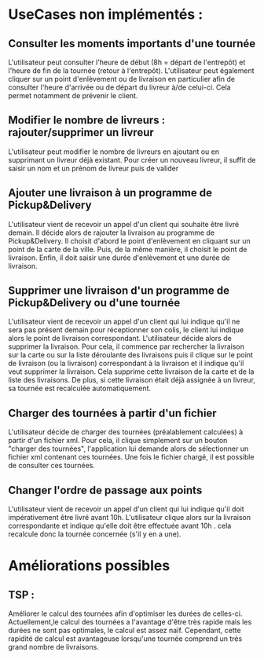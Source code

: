 # UseCases non implémentés :

## Consulter les moments importants d'une tournée

L'utilisateur peut consulter l'heure de début (8h = départ de l'entrepôt) et l'heure de fin de la tournée (retour à l'entrepôt). 
L'utilisateur peut également cliquer sur un point d'enlèvement ou de livraison en particulier afin de consulter l'heure d'arrivée ou de départ du livreur à/de celui-ci. Cela permet notamment de prévenir le client.

##  Modifier le nombre de livreurs : rajouter/supprimer un livreur

L'utilisateur peut modifier le nombre de livreurs en ajoutant ou en supprimant un livreur déjà existant. Pour créer un nouveau livreur, il suffit de saisir un nom et un prénom de livreur puis de valider

## Ajouter une livraison à un programme de Pickup&Delivery

L'utilisateur vient de recevoir un appel d'un client qui souhaite être livré demain. Il décide alors de rajouter la livraison au programme de Pickup&Delivery.
Il choisit d'abord le point d'enlèvement en cliquant sur un point de la carte de la ville. Puis, de la même manière, il choisit le point de livraison.
Enfin, il doit saisir une durée d'enlèvement et une durée de livraison.

## Supprimer une livraison d'un programme de Pickup&Delivery ou d'une tournée

L'utilisateur vient de recevoir un appel d'un client qui lui indique qu'il ne sera pas présent demain pour réceptionner son colis, le client lui indique alors le point de livraison correspondant.
L'utilisateur décide alors de supprimer la livraison. Pour cela, il commence par rechercher la livraison sur la carte ou sur la liste déroulante des livraisons puis il clique sur le point de livraison (ou la livraison) correspondant à la livraison et il indique qu'il veut supprimer la livraison. 
Cela supprime cette livraison de la carte et de la liste des livraisons.
De plus, si cette livraison était déjà assignée à un livreur, sa tournée est recalculée automatiquement.

## Charger des tournées à partir d'un fichier

L'utilisateur décide de charger des tournées (préalablement calculées) à partir d'un fichier xml. Pour cela, il clique simplement sur un bouton "charger des tournées", l'application lui demande alors de sélectionner un fichier xml contenant ces tournées. Une fois le fichier chargé, il est possible de consulter ces tournées.

## Changer l'ordre de passage aux points

L'utilisateur vient de recevoir un appel d'un client qui lui indique qu'il doit impérativement être livré avant 10h. L'utilisateur clique alors sur la livraison correspondante et indique qu'elle doit être effectuée avant 10h . cela recalcule donc la tournée concernée (s'il y en a une).

# Améliorations possibles

## TSP :

Améliorer le calcul des tournées afin d'optimiser les durées de celles-ci. Actuellement,le calcul des tournées a l'avantage d'être très rapide mais les durées ne sont pas optimales, le calcul est assez naïf. Cependant, cette rapidité de calcul est avantageuse lorsqu'une tournée comprend un très grand nombre de livraisons.